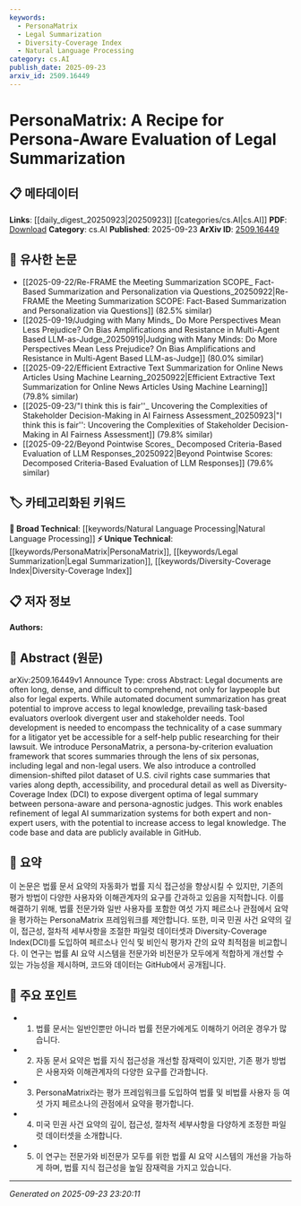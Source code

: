 ```yaml
---
keywords:
  - PersonaMatrix
  - Legal Summarization
  - Diversity-Coverage Index
  - Natural Language Processing
category: cs.AI
publish_date: 2025-09-23
arxiv_id: 2509.16449
---
```


<!-- KEYWORD_LINKING_METADATA:
{
  "processed_timestamp": "2025-09-23T23:20:11.208695",
  "vocabulary_version": "1.0",
  "selected_keywords": [
    "PersonaMatrix",
    "Legal Summarization",
    "Diversity-Coverage Index",
    "Natural Language Processing"
  ],
  "rejected_keywords": [],
  "similarity_scores": {
    "PersonaMatrix": 0.8,
    "Legal Summarization": 0.78,
    "Diversity-Coverage Index": 0.75,
    "Natural Language Processing": 0.85
  },
  "extraction_method": "AI_prompt_based",
  "budget_applied": true,
  "candidates_json": {
    "candidates": [
      {
        "surface": "PersonaMatrix",
        "canonical": "PersonaMatrix",
        "aliases": [
          "Persona Matrix"
        ],
        "category": "unique_technical",
        "rationale": "PersonaMatrix is a novel framework introduced in the paper, crucial for persona-aware evaluation in legal summarization.",
        "novelty_score": 0.85,
        "connectivity_score": 0.65,
        "specificity_score": 0.9,
        "link_intent_score": 0.8
      },
      {
        "surface": "Legal Summarization",
        "canonical": "Legal Summarization",
        "aliases": [
          "Legal Document Summarization"
        ],
        "category": "unique_technical",
        "rationale": "Legal Summarization is a specific application of summarization techniques in the legal domain, central to the paper's focus.",
        "novelty_score": 0.7,
        "connectivity_score": 0.75,
        "specificity_score": 0.85,
        "link_intent_score": 0.78
      },
      {
        "surface": "Diversity-Coverage Index",
        "canonical": "Diversity-Coverage Index",
        "aliases": [
          "DCI"
        ],
        "category": "unique_technical",
        "rationale": "The Diversity-Coverage Index is a specific metric introduced for evaluating legal summaries, enhancing the paper's methodological contributions.",
        "novelty_score": 0.8,
        "connectivity_score": 0.6,
        "specificity_score": 0.88,
        "link_intent_score": 0.75
      },
      {
        "surface": "Natural Language Processing",
        "canonical": "Natural Language Processing",
        "aliases": [
          "NLP"
        ],
        "category": "broad_technical",
        "rationale": "Natural Language Processing is the foundational technology underlying the summarization techniques discussed in the paper.",
        "novelty_score": 0.4,
        "connectivity_score": 0.9,
        "specificity_score": 0.7,
        "link_intent_score": 0.85
      }
    ],
    "ban_list_suggestions": [
      "evaluation framework",
      "case summary",
      "legal knowledge"
    ]
  },
  "decisions": [
    {
      "candidate_surface": "PersonaMatrix",
      "resolved_canonical": "PersonaMatrix",
      "decision": "linked",
      "scores": {
        "novelty": 0.85,
        "connectivity": 0.65,
        "specificity": 0.9,
        "link_intent": 0.8
      }
    },
    {
      "candidate_surface": "Legal Summarization",
      "resolved_canonical": "Legal Summarization",
      "decision": "linked",
      "scores": {
        "novelty": 0.7,
        "connectivity": 0.75,
        "specificity": 0.85,
        "link_intent": 0.78
      }
    },
    {
      "candidate_surface": "Diversity-Coverage Index",
      "resolved_canonical": "Diversity-Coverage Index",
      "decision": "linked",
      "scores": {
        "novelty": 0.8,
        "connectivity": 0.6,
        "specificity": 0.88,
        "link_intent": 0.75
      }
    },
    {
      "candidate_surface": "Natural Language Processing",
      "resolved_canonical": "Natural Language Processing",
      "decision": "linked",
      "scores": {
        "novelty": 0.4,
        "connectivity": 0.9,
        "specificity": 0.7,
        "link_intent": 0.85
      }
    }
  ]
}
-->

# PersonaMatrix: A Recipe for Persona-Aware Evaluation of Legal Summarization

## 📋 메타데이터

**Links**: [[daily_digest_20250923|20250923]] [[categories/cs.AI|cs.AI]]
**PDF**: [Download](https://arxiv.org/pdf/2509.16449.pdf)
**Category**: cs.AI
**Published**: 2025-09-23
**ArXiv ID**: [2509.16449](https://arxiv.org/abs/2509.16449)

## 🔗 유사한 논문
- [[2025-09-22/Re-FRAME the Meeting Summarization SCOPE_ Fact-Based Summarization and Personalization via Questions_20250922|Re-FRAME the Meeting Summarization SCOPE: Fact-Based Summarization and Personalization via Questions]] (82.5% similar)
- [[2025-09-19/Judging with Many Minds_ Do More Perspectives Mean Less Prejudice? On Bias Amplifications and Resistance in Multi-Agent Based LLM-as-Judge_20250919|Judging with Many Minds: Do More Perspectives Mean Less Prejudice? On Bias Amplifications and Resistance in Multi-Agent Based LLM-as-Judge]] (80.0% similar)
- [[2025-09-22/Efficient Extractive Text Summarization for Online News Articles Using Machine Learning_20250922|Efficient Extractive Text Summarization for Online News Articles Using Machine Learning]] (79.8% similar)
- [[2025-09-23/"I think this is fair''_ Uncovering the Complexities of Stakeholder Decision-Making in AI Fairness Assessment_20250923|"I think this is fair'': Uncovering the Complexities of Stakeholder Decision-Making in AI Fairness Assessment]] (79.8% similar)
- [[2025-09-22/Beyond Pointwise Scores_ Decomposed Criteria-Based Evaluation of LLM Responses_20250922|Beyond Pointwise Scores: Decomposed Criteria-Based Evaluation of LLM Responses]] (79.6% similar)

## 🏷️ 카테고리화된 키워드
**🧠 Broad Technical**: [[keywords/Natural Language Processing|Natural Language Processing]]
**⚡ Unique Technical**: [[keywords/PersonaMatrix|PersonaMatrix]], [[keywords/Legal Summarization|Legal Summarization]], [[keywords/Diversity-Coverage Index|Diversity-Coverage Index]]

## 📋 저자 정보

**Authors:** 

## 📄 Abstract (원문)

arXiv:2509.16449v1 Announce Type: cross 
Abstract: Legal documents are often long, dense, and difficult to comprehend, not only for laypeople but also for legal experts. While automated document summarization has great potential to improve access to legal knowledge, prevailing task-based evaluators overlook divergent user and stakeholder needs. Tool development is needed to encompass the technicality of a case summary for a litigator yet be accessible for a self-help public researching for their lawsuit. We introduce PersonaMatrix, a persona-by-criterion evaluation framework that scores summaries through the lens of six personas, including legal and non-legal users. We also introduce a controlled dimension-shifted pilot dataset of U.S. civil rights case summaries that varies along depth, accessibility, and procedural detail as well as Diversity-Coverage Index (DCI) to expose divergent optima of legal summary between persona-aware and persona-agnostic judges. This work enables refinement of legal AI summarization systems for both expert and non-expert users, with the potential to increase access to legal knowledge. The code base and data are publicly available in GitHub.

## 📝 요약

이 논문은 법률 문서 요약의 자동화가 법률 지식 접근성을 향상시킬 수 있지만, 기존의 평가 방법이 다양한 사용자와 이해관계자의 요구를 간과하고 있음을 지적합니다. 이를 해결하기 위해, 법률 전문가와 일반 사용자를 포함한 여섯 가지 페르소나 관점에서 요약을 평가하는 PersonaMatrix 프레임워크를 제안합니다. 또한, 미국 민권 사건 요약의 깊이, 접근성, 절차적 세부사항을 조절한 파일럿 데이터셋과 Diversity-Coverage Index(DCI)를 도입하여 페르소나 인식 및 비인식 평가자 간의 요약 최적점을 비교합니다. 이 연구는 법률 AI 요약 시스템을 전문가와 비전문가 모두에게 적합하게 개선할 수 있는 가능성을 제시하며, 코드와 데이터는 GitHub에서 공개됩니다.

## 🎯 주요 포인트

- 1. 법률 문서는 일반인뿐만 아니라 법률 전문가에게도 이해하기 어려운 경우가 많습니다.
- 2. 자동 문서 요약은 법률 지식 접근성을 개선할 잠재력이 있지만, 기존 평가 방법은 사용자와 이해관계자의 다양한 요구를 간과합니다.
- 3. PersonaMatrix라는 평가 프레임워크를 도입하여 법률 및 비법률 사용자 등 여섯 가지 페르소나의 관점에서 요약을 평가합니다.
- 4. 미국 민권 사건 요약의 깊이, 접근성, 절차적 세부사항을 다양하게 조정한 파일럿 데이터셋을 소개합니다.
- 5. 이 연구는 전문가와 비전문가 모두를 위한 법률 AI 요약 시스템의 개선을 가능하게 하며, 법률 지식 접근성을 높일 잠재력을 가지고 있습니다.


---

*Generated on 2025-09-23 23:20:11*